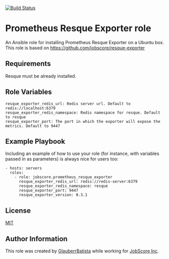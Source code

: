 [![Build Status](https://travis-ci.org/jobscore/ansible-role-resque-exporter.svg?branch=master)](https://travis-ci.org/github/jobscore/ansible-role-resque-exporter)

Prometheus Resque Exporter role
=========

An Ansible role for installing Prometheus Resque Exporter on a Ubuntu box.
This role is based on https://github.com/jobscore/resque-exporter

Requirements
------------

Resque must be already installed.

Role Variables
--------------

```
resque_exporter_redis_url: Redis server url. Default to redis://localhost:6379
resque_exporter_redis_namespace: Redis namespace for resque. Default to resque
resque_exporter_port: The port in which the exporter will expose the metrics. Default to 9447
```

Example Playbook
----------------

Including an example of how to use your role (for instance, with variables passed in as parameters) is always nice for users too:

    - hosts: servers
      roles:
        - role: jobscore.prometheus_resque_exporter
          resque_exporter_redis_url: redis://redis-server:6379
          resque_exporter_redis_namespace: resque
          resque_exporter_port: 9447
          resque_exporter_version: 0.3.1

License
-------

[MIT](/LICENSE)

Author Information
------------------

This role was created by [GlauberrBatista](https://github.com/GlauberrBatista) while working for [JobScore Inc](https://jobscore.com).
